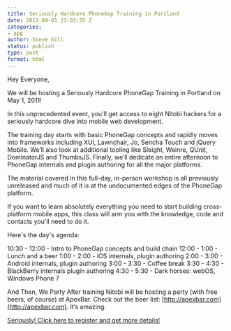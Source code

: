 ```yaml
---
title: Seriously Hardcore PhoneGap Training in Portland
date: 2011-04-01 23:03:55 Z
categories:
- app
author: Steve Gill
status: publish
type: post
format: html
---
```


Hey Everyone,

We will be hosting a Seriously Hardcore PhoneGap Training in Portland on May 1, 2011!

In this unprecedented event, you'll get access to eight Nitobi hackers for a seriously hardcore dive into mobile web development.

The training day starts with basic PhoneGap concepts and rapidly moves into frameworks including XUI, Lawnchair, Jo, Sencha Touch and jQuery Mobile. We’ll also look at additional tooling like Sleight, Weinre, QUnit, DominatorJS and ThumbsJS. Finally, we’ll dedicate an entire afternoon to PhoneGap internals and plugin authoring for all the major platforms.

The material covered in this full-day, in-person workshop is all previously unreleased and much of it is at the undocumented edges of the PhoneGap platform.

If you want to learn absolutely everything you need to start building cross-platform mobile apps, this class will arm you with the knowledge, code and contacts you'll need to do it.

Here's the day's agenda:

10:30 - 12:00 - Intro to PhoneGap concepts and build chain 12:00 - 1:00 - Lunch and a beer 1:00 - 2:00 - iOS internals, plugin authoring 2:00 - 3:00 - Android internals, plugin authoring 3:00 - 3:30 - Coffee break 3:30 - 4:30 - BlackBerry internals plugin authoring 4:30 - 5:30 - Dark horses: webOS, Windows Phone 7

And Then, We Party After training Nitobi will be hosting a party (with free beers, of course) at ApexBar. Check out the beer list: [http://apexbar.com](http://apexbar.com). It’s amazing.

[Seriously! Click here to register and get more details!](http://mobileappdevtraining24.eventbrite.com/)

